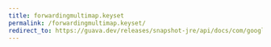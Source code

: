 ```yaml
---
title: forwardingmultimap.keyset
permalink: /forwardingmultimap.keyset/
redirect_to: https://guava.dev/releases/snapshot-jre/api/docs/com/google/common/collect/ForwardingMultimap.html#keySet--
---
```

